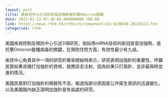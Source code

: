 ```yaml
---
layout: post
title: 美疾控中心引述研究指加強劑是抗擊Omicron關鍵
date: 2022-01-22 07:30:08.000000000 +08:00
link: https://news.rthk.hk/rthk/ch/component/k2/1630038-20220122.htm
categories: rthk
---
```


美國疾病控制及預防中心引述3項研究，指採用mRNA技術的新冠疫苗加強劑，是抗擊Omicron變種病毒的關鍵，在預防住院方面，有效性最少有九成。

疾控中心負責其中一項的研究的專家總結時表示，研究表明加強針的重要性，呼籲民眾如果具備打加強針的資格，就應該去注射，因為如果只打兩針，並非最與時並進的情況。

美國民眾對打加強針的積極性不高，報道指部分原因是公共衛生資訊的迅速變化，以及美國國內缺乏證明加強針是有益處的研究。
